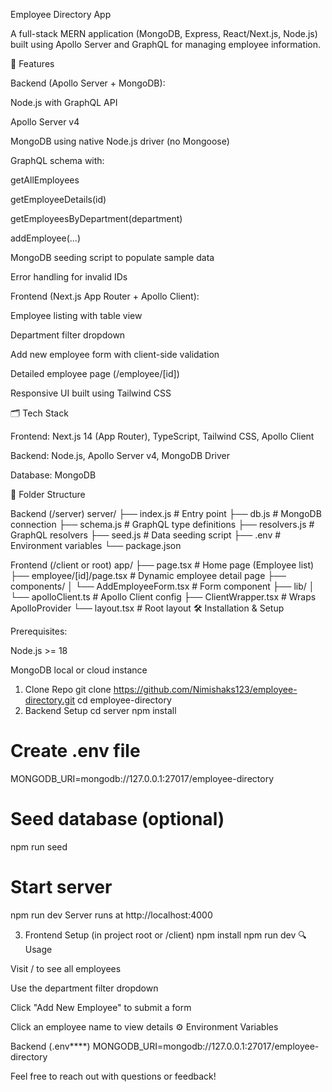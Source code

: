 Employee Directory App

A full-stack MERN application (MongoDB, Express, React/Next.js, Node.js) built using Apollo Server and GraphQL for managing employee information.

🚀 Features

Backend (Apollo Server + MongoDB):

Node.js with GraphQL API

Apollo Server v4

MongoDB using native Node.js driver (no Mongoose)

GraphQL schema with:

getAllEmployees

getEmployeeDetails(id)

getEmployeesByDepartment(department)

addEmployee(...)

MongoDB seeding script to populate sample data

Error handling for invalid IDs

Frontend (Next.js App Router + Apollo Client):

Employee listing with table view

Department filter dropdown

Add new employee form with client-side validation

Detailed employee page (/employee/[id])

Responsive UI built using Tailwind CSS

🗂️ Tech Stack

Frontend: Next.js 14 (App Router), TypeScript, Tailwind CSS, Apollo Client

Backend: Node.js, Apollo Server v4, MongoDB Driver

Database: MongoDB

📁 Folder Structure

Backend (/server)
server/
├── index.js             # Entry point
├── db.js                # MongoDB connection
├── schema.js            # GraphQL type definitions
├── resolvers.js         # GraphQL resolvers
├── seed.js              # Data seeding script
├── .env                 # Environment variables
└── package.json

Frontend (/client or root)
app/
├── page.tsx                 # Home page (Employee list)
├── employee/[id]/page.tsx  # Dynamic employee detail page
├── components/
│   └── AddEmployeeForm.tsx # Form component
├── lib/
│   └── apolloClient.ts     # Apollo Client config
├── ClientWrapper.tsx       # Wraps ApolloProvider
└── layout.tsx              # Root layout
🛠️ Installation & Setup

Prerequisites:

Node.js >= 18

MongoDB local or cloud instance

1. Clone Repo
git clone https://github.com/Nimishaks123/employee-directory.git
cd employee-directory
2. Backend Setup
cd server
npm install
# Create .env file
MONGODB_URI=mongodb://127.0.0.1:27017/employee-directory

# Seed database (optional)
npm run seed

# Start server
npm run dev
Server runs at http://localhost:4000

3. Frontend Setup (in project root or /client)
npm install
npm run dev
🔍 Usage

Visit / to see all employees

Use the department filter dropdown

Click "Add New Employee" to submit a form

Click an employee name to view details
⚙️ Environment Variables

Backend (.env****)
MONGODB_URI=mongodb://127.0.0.1:27017/employee-directory

Feel free to reach out with questions or feedback!